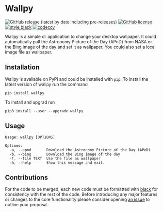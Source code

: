 # Wallpy

![GitHub release (latest by date including pre-releases)](https://img.shields.io/github/v/release/MMartin09/wallpy?include_prereleases)
[![GitHub license](https://img.shields.io/github/license/MMartin09/wallpy)](https://github.com/MMartin09/wallpy/blob/development/LICENSE)
[![style black](https://img.shields.io/badge/Style-Black-black.svg)](https://github.com/ambv/black)
[![codecov](https://codecov.io/gh/MMartin09/wallpy/branch/master/graph/badge.svg)](https://codecov.io/gh/MMartin09/wallpy)

Wallpy is a simple cli application to change your desktop wallpaper. 
It could automatically pull the Astronomy Picture of the Day (APoD) from NASA or the Bing image of the day and set it as wallpaper. 
You could also set a local image file as wallpaper. 

## Installation

Wallpy is available on PyPi and could be installed with `pip`. 
To install the latest version of wallpy run the command

`pip install wallpy`

To install and upgrad run 

`pip3 install --user --upgrade wallpy`

## Usage

```
Usage: wallpy [OPTIONS]

Options:
  -a, --apod       Download the Astronomy Picture of the Day (APoD)
  -b, --bing       Download the Bing image of the day
  -f, --file TEXT  Use the file as wallpaper
  -h, --help       Show this message and exit.
```

## Contributions

For the code to be merged, each new code must be formatted with [black](https://black.readthedocs.io) for consistency with the rest of the code. 
Before introducing any major features or changes to the core functionality please consider opening [an issue](https://github.com/MMartin09/wallpy/issues) to outline your proposal. 
